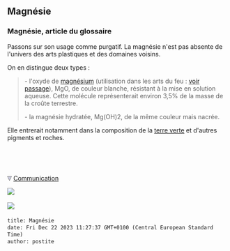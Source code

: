 ## Magnésie
### Magnésie, article du glossaire
 Passons sur son usage comme purgatif. La magnésie n'est pas absente de l'univers des arts plastiques et des domaines voisins.

On en distingue deux types :

> \- l'oxyde de [magnésium](magnesium.html) (utilisation dans les arts du feu : [voir passage](magnesium.html#oxydedemagnesium)), MgO, de couleur blanche, résistant à la mise en solution aqueuse. Cette molécule représenterait environ 3,5% de la masse de la croûte terrestre.
> 
> \- la magnésie hydratée, Mg(OH)2, de la même couleur mais nacrée.

Elle entrerait notamment dans la composition de la [terre verte](vertscomplexes.html#laterreverte) et d'autres pigments et roches.



 

 ![](images/transparent122x1.gif)

![](images/flechebas.gif) [Communication](http://www.artrealite.com/annonceurs.htm) 

[![](https://cbonvin.fr/sites/regie.artrealite.com/visuels/campagne1.png)](index-2.html#20131014)

![](https://cbonvin.fr/sites/regie.artrealite.com/visuels/campagne2.png)
```
title: Magnésie
date: Fri Dec 22 2023 11:27:37 GMT+0100 (Central European Standard Time)
author: postite
```
